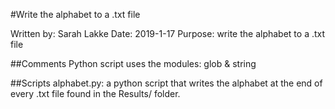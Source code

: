 #Write the alphabet to a .txt file

Written by: Sarah Lakke
Date: 2019-1-17
Purpose: write the alphabet to a .txt file

##Comments
Python script uses the modules: glob & string

##Scripts
alphabet.py: a python script that writes the alphabet at the
end of every .txt file found in the Results/ folder.

